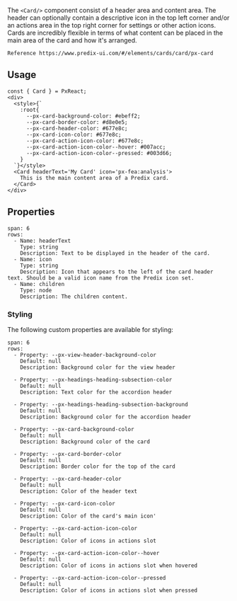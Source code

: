 The `<Card/>` component consist of a header area and content area. The header can optionally contain a descriptive icon in the top left corner and/or an actions area in the top right corner for settings or other action icons. Cards are incredibly flexible in terms of what content can be placed in the main area of the card and how it's arranged.



```hint
Reference https://www.predix-ui.com/#/elements/cards/card/px-card
```

## Usage

```react
const { Card } = PxReact;
<div>
  <style>{`
    :root{
      --px-card-background-color: #ebeff2;
      --px-card-border-color: #d8e0e5;
      --px-card-header-color: #677e8c;
      --px-card-icon-color: #677e8c;
      --px-card-action-icon-color: #677e8c;
      --px-card-action-icon-color--hover: #007acc;
      --px-card-action-icon-color--pressed: #003d66;
    }
  `}</style>
  <Card headerText='My Card' icon='px-fea:analysis'>
    This is the main content area of a Predix card.
  </Card>
</div>
```

## Properties

```table
span: 6
rows:
  - Name: headerText
    Type: string
    Description: Text to be displayed in the header of the card.
  - Name: icon
    Type: string
    Description: Icon that appears to the left of the card header text. Should be a valid icon name from the Predix icon set.
  - Name: children
    Type: node
    Description: The children content.
```


### Styling
The following custom properties are available for styling:

```table
span: 6
rows:
  - Property: --px-view-header-background-color
    Default: null
    Description: Background color for the view header

  - Property: --px-headings-heading-subsection-color
    Default: null
    Description: Text color for the accordion header

  - Property: --px-headings-heading-subsection-background
    Default: null
    Description: Background color for the accordion header

  - Property: --px-card-background-color
    Default: null
    Description: Background color of the card

  - Property: --px-card-border-color
    Default: null
    Description: Border color for the top of the card

  - Property: --px-card-header-color
    Default: null
    Description: Color of the header text

  - Property: --px-card-icon-color
    Default: null
    Description: Color of the card's main icon'

  - Property: --px-card-action-icon-color
    Default: null
    Description: Color of icons in actions slot

  - Property: --px-card-action-icon-color--hover
    Default: null
    Description: Color of icons in actions slot when hovered

  - Property: --px-card-action-icon-color--pressed
    Default: null
    Description: Color of icons in actions slot when pressed

```
